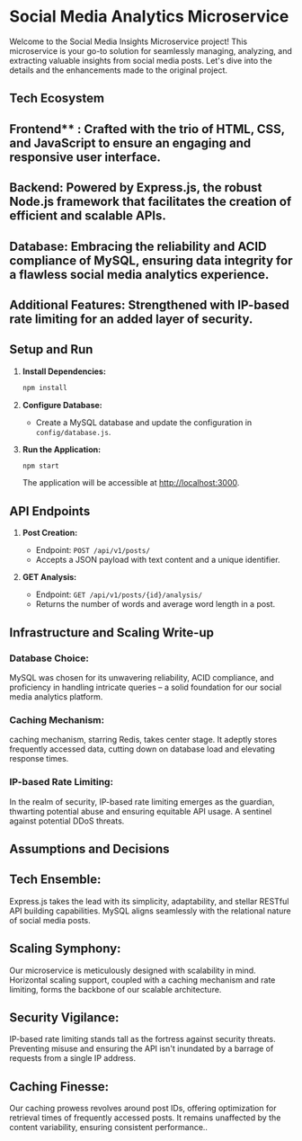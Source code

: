 
# Social Media Analytics Microservice

Welcome to the Social Media Insights Microservice project! This microservice is your go-to solution for seamlessly managing, analyzing, and extracting valuable insights from social media posts. Let's dive into the details and the enhancements made to the original project.

## Tech Ecosystem

## Frontend** : Crafted with the trio of HTML, CSS, and JavaScript to ensure an engaging and responsive user interface.

## Backend: Powered by Express.js, the robust Node.js framework that facilitates the creation of efficient and scalable APIs.

## Database: Embracing the reliability and ACID compliance of MySQL, ensuring data integrity for a flawless social media analytics experience.

## Additional Features: Strengthened with IP-based rate limiting for an added layer of security.

## Setup and Run



1. **Install Dependencies:**
   ```bash
   npm install
   ```

2. **Configure Database:**
   - Create a MySQL database and update the configuration in `config/database.js`.

3. **Run the Application:**
   ```bash
   npm start
   ```
   The application will be accessible at [http://localhost:3000](http://localhost:3000).

## API Endpoints

1. **Post Creation:**
   - Endpoint: `POST /api/v1/posts/`
   - Accepts a JSON payload with text content and a unique identifier.

2. **GET Analysis:**
   - Endpoint: `GET /api/v1/posts/{id}/analysis/`
   - Returns the number of words and average word length in a post.

## Infrastructure and Scaling Write-up

### Database Choice:

MySQL was chosen for its unwavering reliability, ACID compliance, and proficiency in handling intricate queries – a solid foundation for our social media analytics platform.

### Caching Mechanism:

 caching mechanism, starring Redis, takes center stage. It adeptly stores frequently accessed data, cutting down on database load and elevating response times.

### IP-based Rate Limiting:

In the realm of security, IP-based rate limiting emerges as the guardian, thwarting potential abuse and ensuring equitable API usage. A sentinel against potential DDoS threats.

## Assumptions and Decisions

## Tech Ensemble:
Express.js takes the lead with its simplicity, adaptability, and stellar RESTful API building capabilities. MySQL aligns seamlessly with the relational nature of social media posts.



## Scaling Symphony:
Our microservice is meticulously designed with scalability in mind. Horizontal scaling support, coupled with a caching mechanism and rate limiting, forms the backbone of our scalable architecture.

## Security Vigilance:
IP-based rate limiting stands tall as the fortress against security threats. Preventing misuse and ensuring the API isn't inundated by a barrage of requests from a single IP address.


## Caching Finesse:
Our caching prowess revolves around post IDs, offering optimization for retrieval times of frequently accessed posts. It remains unaffected by the content variability, ensuring consistent performance..


```
